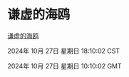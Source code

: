 # 谦虚的海鸥
[谦虚的海鸥](http://219.139.197.74:56308/qxdho/course/base/hotlink/index.php)

2024年 10月 27日 星期日 18:10:02 CST

2024年 10月 27日 星期日 10:10:02 GMT
